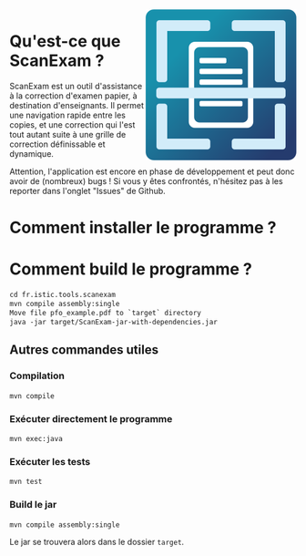 <img align="right" src="https://github.com/ScanExam/ScanExam/blob/master/fr.istic.tools.scanexam/src/main/resources/logo.png?raw=true">

# Qu'est-ce que ScanExam ?

ScanExam est un outil d'assistance à la correction d'examen papier, à destination d'enseignants.
Il permet une navigation rapide entre les copies, et une correction qui l'est tout autant suite à une grille de correction définissable et dynamique.


Attention, l'application est encore en phase de développement et peut donc avoir de (nombreux) bugs ! Si vous y êtes confrontés, n'hésitez pas à les reporter dans
l'onglet "Issues" de Github.

# Comment installer le programme ?

# Comment build le programme ?

```
cd fr.istic.tools.scanexam
mvn compile assembly:single
Move file pfo_example.pdf to `target` directory
java -jar target/ScanExam-jar-with-dependencies.jar
```

## Autres commandes utiles

### Compilation

```maven
mvn compile
```

### Exécuter directement le programme

```maven
mvn exec:java
```

### Exécuter les tests

```maven
mvn test
```

### Build le jar

```maven
mvn compile assembly:single
```
Le jar se trouvera alors dans le dossier ``target``.
